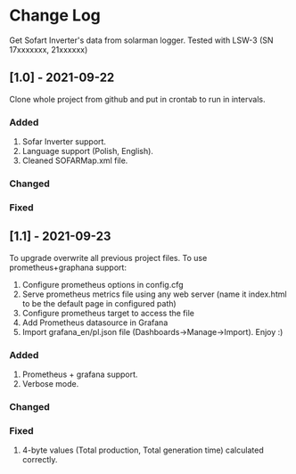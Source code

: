 # Change Log
Get Sofart Inverter's data from solarman logger.
Tested with LSW-3 (SN 17xxxxxxx, 21xxxxxx)
 
## [1.0] - 2021-09-22
Clone whole project from github and put in crontab to run in intervals.

### Added
1. Sofar Inverter support.
2. Language support (Polish, English).
3. Cleaned SOFARMap.xml file.
 
### Changed
 
### Fixed

## [1.1] - 2021-09-23
To upgrade overwrite all previous project files.
To use prometheus+graphana support:
1. Configure prometheus options in config.cfg
2. Serve prometheus metrics file using any web server (name it index.html to be the default page in configured path)
3. Configure prometheus target to access the file
4. Add Prometheus datasource in Grafana
5. Import grafana_en/pl.json file (Dashboards->Manage->Import).
Enjoy :)

### Added
1. Prometheus + grafana support.
2. Verbose mode.
 
### Changed
 
### Fixed
1. 4-byte values (Total production, Total generation time) calculated correctly.

